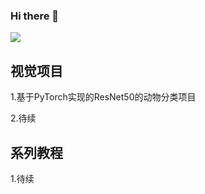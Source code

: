 ### Hi there 👋

<!--**Mayandev/Mayandev** is SSS ✨ _special_ ✨ repository because its `README.md` (this file) appears on your GitHub profile.

Here are some ideas to get you started:

- 🔭 I’m currently working on ...
- 🌱 I’m currently learning ...
- 👯 I’m looking to collaborate on ...
- 🤔 I’m looking for help with ...
- 💬 Ask me about ...
- 📫 How to reach me: ...
- 😄 Pronouns: ...
- ⚡ Fun fact: ...
-->

![](https://github-readme-stats.vercel.app/api?username=stupid-boy&theme=dark)

## 视觉项目

1.基于PyTorch实现的ResNet50的动物分类项目

2.待续

## 系列教程

1.待续

